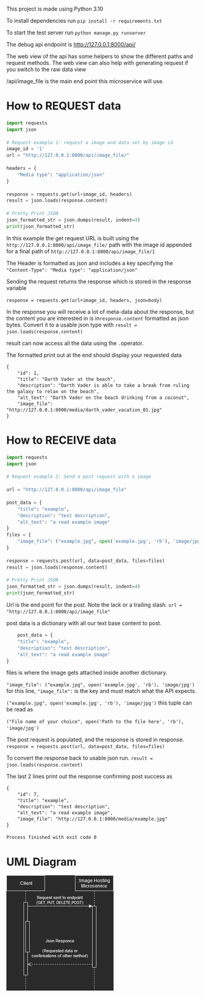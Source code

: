 This project is made using Python 3.10

To install dependencies run `pip install -r requirements.txt`

To start the test server run `python manage.py runserver`

The debug api endpoint is http://127.0.0.1:8000/api/

The web view of the api has some helpers to show the different paths and request methods. 
The web view can also help with generating request if you switch to the raw data view

/api/image_file is the main end point this microservice will use.

# How to REQUEST data

```python
import requests
import json

# Request example 1: request a image and data set by image id
image_id = '1'
url = "http://127.0.0.1:8000/api/image_file/"

headers = {
    "Media type": "application/json"
}

response = requests.get(url+image_id, headers)
result = json.loads(response.content)

# Pretty Print JSON
json_formatted_str = json.dumps(result, indent=4)
print(json_formatted_str)
```

In this example the get request URL is built using the `http://127.0.0.1:8000/api/image_file/` path 
with the image id appended for a final path of `http://127.0.0.1:8000/api/image_file/1` 

The Header is formatted as json and includes a key specifying the `"Content-Type": "Media type": "application/json"`

Sending the request returns the response which is stored in the response variable

`response = requests.get(url+image_id, headers, json=body)`

In the response you will receive a lot of meta-data about the response, but the content you are interested in is in`response.content` 
formatted as json bytes. Convert it to a usable json type with `result = json.loads(response.content)`

result can now access all the data using the `.`operator.

The formatted print out at the end should display your requested data
```commandline
{
    "id": 1,
    "title": "Darth Vader at the beach",
    "description": "Darth Vader is able to take a break from ruling the galaxy to relax on the beach",
    "alt_text": "Darth Vader on the beach drinking from a coconut",
    "image_file": "http://127.0.0.1:8000/media/darth_vader_vacation_01.jpg"
}
```



# How to RECEIVE data

```python
import requests
import json

# Request example 2: Send a post request with a image

url = "http://127.0.0.1:8000/api/image_file"

post_data = {
    "title": "example",
    "description": "test description",
    "alt_text": "a read example image"
}
files = {
    "image_file": ("example.jpg", open('example.jpg', 'rb'), 'image/jpg')
}

response = requests.post(url, data=post_data, files=files)
result = json.loads(response.content)

# Pretty Print JSON
json_formatted_str = json.dumps(result, indent=4)
print(json_formatted_str)

```
Url is the end point for the post. Note the lack or a trailing slash.
`url = "http://127.0.0.1:8000/api/image_file"`

post data is a dictionary with all our text base content to post. 
``` python
    post_data = {
    "title": "example",
    "description": "test description",
    "alt_text": "a read example image"
}
```

files is where the image gets attached inside another dictionary. 

`"image_file": ("example.jpg", open('example.jpg', 'rb'), 'image/jpg')`
for this line, `"image_file":` is the key and must match what the API expects. 

`("example.jpg", open('example.jpg', 'rb'), 'image/jpg')` this tuple can be read as

`("File name of your choice", open('Path to the file here', 'rb'), 'image/jpg')` 


The post request is populated, and the response is stored in response.
`response = requests.post(url, data=post_data, files=files)`

To convert the response back to usable json run.
`result = json.loads(response.content)`

The last 2 lines print out the response confirming post success as
```commandline
{
    "id": 7,
    "title": "example",
    "description": "test description",
    "alt_text": "a read example image",
    "image_file": "http://127.0.0.1:8000/media/example.jpg"
}

Process finished with exit code 0
```


# UML Diagram
![Alt text](https://github.com/AutonomousDev/Image_micro_service/blob/master/UML.png?raw=true)
